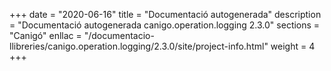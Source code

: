 +++
date        = "2020-06-16"
title       = "Documentació autogenerada"
description = "Documentació autogenerada canigo.operation.logging 2.3.0"
sections    = "Canigó"
enllac		= "/documentacio-llibreries/canigo.operation.logging/2.3.0/site/project-info.html"
weight      = 4
+++
